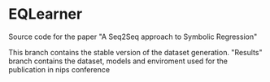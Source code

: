 # EQLearner
Source code for the paper "A Seq2Seq approach to Symbolic Regression"

This branch contains the stable version of the dataset generation. "Results" branch contains the dataset, models and enviroment used for the publication in nips conference

